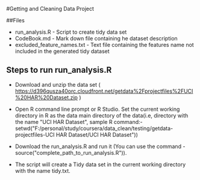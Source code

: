 #Getting and Cleaning Data Project

##Files

* run_analysis.R - Script to create tidy data set
* CodeBook.md - Mark down file containing he dataset description
* excluded_feature_names.txt - Text file containing the features name not included in the generated tidy dataset 

## Steps to run run_analysis.R

* Download and unzip the data set ( https://d396qusza40orc.cloudfront.net/getdata%2Fprojectfiles%2FUCI%20HAR%20Dataset.zip )

* Open R command line prompt or R Studio. Set the current working directory in R as the data main directory of the data(i.e, directory with the name "UCI HAR Dataset", sample R command:- setwd("F:/personal/study/coursera/data_clean/testing/getdata-projectfiles-UCI HAR Dataset/UCI HAR Dataset"))

* Download the run_analysis.R and run it (You can use the command - source("complete_path_to_run_analysis.R")).

* The script will create a Tidy data set in the current working directory with the name tidy.txt.